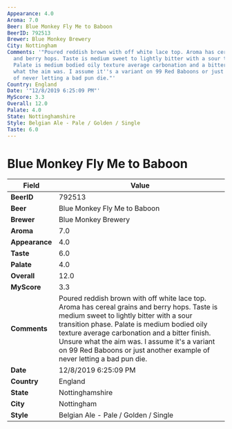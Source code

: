 ```yaml
---
Appearance: 4.0
Aroma: 7.0
Beer: Blue Monkey Fly Me to Baboon
BeerID: 792513
Brewer: Blue Monkey Brewery
City: Nottingham
Comments: '"Poured reddish brown with off white lace top. Aroma has cereal grains
  and berry hops. Taste is medium sweet to lightly bitter with a sour transition phase.
  Palate is medium bodied oily texture average carbonation and a bitter finish. Unsure
  what the aim was. I assume it''s a variant on 99 Red Baboons or just another example
  of never letting a bad pun die."'
Country: England
Date: '"12/8/2019 6:25:09 PM"'
MyScore: 3.3
Overall: 12.0
Palate: 4.0
State: Nottinghamshire
Style: Belgian Ale - Pale / Golden / Single
Taste: 6.0
---
```


# Blue Monkey Fly Me to Baboon

| Field         | Value |
|---------------|-------|
| **BeerID** | 792513 |
| **Beer** | Blue Monkey Fly Me to Baboon |
| **Brewer** | Blue Monkey Brewery |
| **Aroma** | 7.0 |
| **Appearance** | 4.0 |
| **Taste** | 6.0 |
| **Palate** | 4.0 |
| **Overall** | 12.0 |
| **MyScore** | 3.3 |
| **Comments** | Poured reddish brown with off white lace top. Aroma has cereal grains and berry hops. Taste is medium sweet to lightly bitter with a sour transition phase. Palate is medium bodied oily texture average carbonation and a bitter finish. Unsure what the aim was. I assume it's a variant on 99 Red Baboons or just another example of never letting a bad pun die. |
| **Date** | 12/8/2019 6:25:09 PM |
| **Country** | England |
| **State** | Nottinghamshire |
| **City** | Nottingham |
| **Style** | Belgian Ale - Pale / Golden / Single |
